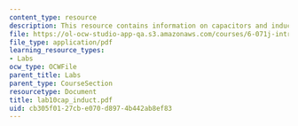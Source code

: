 ```yaml
---
content_type: resource
description: This resource contains information on capacitors and inductors
file: https://ol-ocw-studio-app-qa.s3.amazonaws.com/courses/6-071j-introduction-to-electronics-signals-and-measurement-spring-2006/cb305f0127cbe070d8974b442ab8ef83_lab10cap_induct.pdf
file_type: application/pdf
learning_resource_types:
- Labs
ocw_type: OCWFile
parent_title: Labs
parent_type: CourseSection
resourcetype: Document
title: lab10cap_induct.pdf
uid: cb305f01-27cb-e070-d897-4b442ab8ef83
---
```

